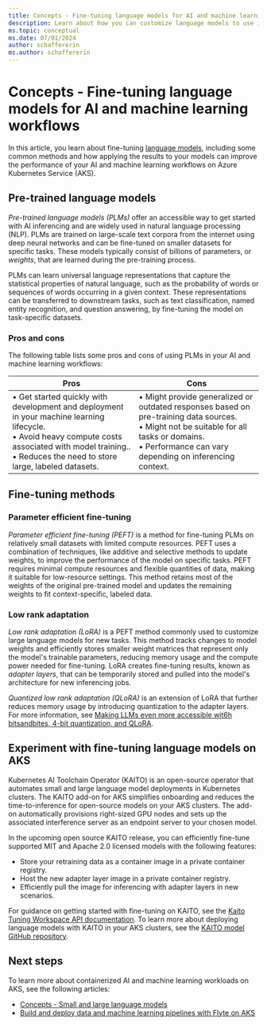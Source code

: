 ```yaml
---
title: Concepts - Fine-tuning language models for AI and machine learning workflows
description: Learn about how you can customize language models to use in your AI and machine learning workflows on Azure Kubernetes Service (AKS).
ms.topic: conceptual
ms.date: 07/01/2024
author: schaffererin
ms.author: schaffererin
---
```


# Concepts - Fine-tuning language models for AI and machine learning workflows

In this article, you learn about fine-tuning [language models][language-models], including some common methods and how applying the results to your models can improve the performance of your AI and machine learning workflows on Azure Kubernetes Service (AKS).

## Pre-trained language models

*Pre-trained language models (PLMs)* offer an accessible way to get started with AI inferencing and are widely used in natural language processing (NLP). PLMs are trained on large-scale text corpora from the internet using deep neural networks and can be fine-tuned on smaller datasets for specific tasks. These models typically consist of billions of parameters, or *weights*, that are learned during the pre-training process.

PLMs can learn universal language representations that capture the statistical properties of natural language, such as the probability of words or sequences of words occurring in a given context. These representations can be transferred to downstream tasks, such as text classification, named entity recognition, and question answering, by fine-tuning the model on task-specific datasets.

### Pros and cons

The following table lists some pros and cons of using PLMs in your AI and machine learning workflows:

| Pros | Cons |
|------|------|
| • Get started quickly with development and deployment in your machine learning lifecycle. <br> • Avoid heavy compute costs associated with model training.. <br> • Reduces the need to store large, labeled datasets. | • Might provide generalized or outdated responses based on pre-training data sources. <br> • Might not be suitable for all tasks or domains. <br> • Performance can vary depending on inferencing context. |

## Fine-tuning methods

### Parameter efficient fine-tuning

*Parameter efficient fine-tuning (PEFT)* is a method for fine-tuning PLMs on relatively small datasets with limited compute resources. PEFT uses a combination of techniques, like additive and selective methods to update weights, to improve the performance of the model on specific tasks. PEFT requires minimal compute resources and flexible quantities of data, making it suitable for low-resource settings. This method retains most of the weights of the original pre-trained model and updates the remaining weights to fit context-specific, labeled data.

### Low rank adaptation

*Low rank adaptation (LoRA)* is a PEFT method commonly used to customize large language models for new tasks. This method tracks changes to model weights and efficiently stores smaller weight matrices that represent only the model's trainable parameters, reducing memory usage and the compute power needed for fine-tuning. LoRA creates fine-tuning results, known as *adapter layers*, that can be temporarily stored and pulled into the model's architecture for new inferencing jobs.

*Quantized low rank adaptation (QLoRA)* is an extension of LoRA that further reduces memory usage by introducing quantization to the adapter layers. For more information, see [Making LLMs even more accessible wit6h bitsandbites, 4-bit quantization, and QLoRA][qlora].

## Experiment with fine-tuning language models on AKS

Kubernetes AI Toolchain Operator (KAITO) is an open-source operator that automates small and large language model deployments in Kubernetes clusters. The KAITO add-on for AKS simplifies onboarding and reduces the time-to-inference for open-source models on your AKS clusters. The add-on automatically provisions right-sized GPU nodes and sets up the associated interference server as an endpoint server to your chosen model.

In the upcoming open source KAITO release, you can efficiently fine-tune supported MIT and Apache 2.0 licensed models with the following features:

* Store your retraining data as a container image in a private container registry.
* Host the new adapter layer image in a private container registry.
* Efficiently pull the image for inferencing with adapter layers in new scenarios.

For guidance on getting started with fine-tuning on KAITO, see the [Kaito Tuning Workspace API documentation][kaito-fine-tuning]. To learn more about deploying language models with KAITO in your AKS clusters, see the [KAITO model GitHub repository][kaito-repo]. 

## Next steps

To learn more about containerized AI and machine learning workloads on AKS, see the following articles:

* [Concepts - Small and large language models][language-models]
* [Build and deploy data and machine learning pipelines with Flyte on AKS][flyte-aks]

<!-- LINKS -->
[flyte-aks]: ./use-flyte.md
[kaito-repo]: https://github.com/Azure/kaito/tree/main/presets
[language-models]: ./concepts-ai-ml-language-models.md
[qlora]: https://huggingface.co/blog/4bit-transformers-bitsandbytes#:~:text=We%20present%20QLoRA%2C%20an%20efficient%20finetuning%20approach%20that,pretrained%20language%20model%20into%20Low%20Rank%20Adapters~%20%28LoRA%29.
[kaito-fine-tuning]: https://github.com/Azure/kaito/tree/main/docs/tuning

